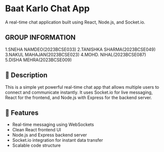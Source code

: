 # Baat Karlo Chat App

A real-time chat application built using React, Node.js, and Socket.io.

## GROUP INFORMATION

1.SNEHA NAMDEO(2023BCSE033)
2.TANISHKA SHARMA(2023BCSE049)
3.NAKUL MAHAJAN(2023BCSE023)
4.MOHD. NIHAL(2023BCSE087)
5.DISHA MEHRA(2023BCSE009)

## 📖 Description

This is a simple yet powerful real-time chat app that allows multiple users to connect and communicate instantly. It uses Socket.io for live messaging, React for the frontend, and Node.js with Express for the backend server.

## 🚀 Features

- Real-time messaging using WebSockets
- Clean React frontend UI
- Node.js and Express backend server
- Socket.io integration for instant data transfer
- Scalable code structure



